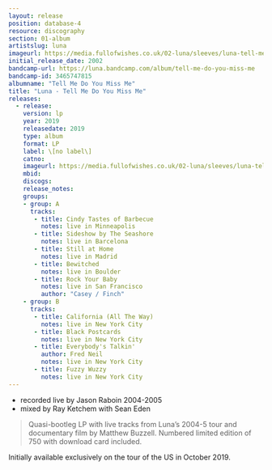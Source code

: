 ```yaml
---
layout: release
position: database-4
resource: discography
section: 01-album
artistslug: luna
imageurl: https://media.fullofwishes.co.uk/02-luna/sleeves/luna-tell-me-do-you-miss-me-live-lp.jpg
initial_release_date: 2002
bandcamp-url: https://luna.bandcamp.com/album/tell-me-do-you-miss-me
bandcamp-id: 3465747815
albumname: "Tell Me Do You Miss Me"
title: "Luna - Tell Me Do You Miss Me"
releases:
  - release:
    version: lp
    year: 2019
    releasedate: 2019
    type: album
    format: LP
    label: \[no label\]
    catno:
    imageurl: https://media.fullofwishes.co.uk/02-luna/sleeves/luna-tell-me-do-you-miss-me-live-lp.jpg
    mbid:
    discogs:
    release_notes:
    groups:
    - group: A
      tracks:
       - title: Cindy Tastes of Barbecue
         notes: live in Minneapolis
       - title: Sideshow by The Seashore
         notes: live in Barcelona
       - title: Still at Home
         notes: live in Madrid
       - title: Bewitched
         notes: live in Boulder
       - title: Rock Your Baby
         notes: live in San Francisco
         author: "Casey / Finch"
    - group: B
      tracks:
       - title: California (All The Way)
         notes: live in New York City
       - title: Black Postcards
         notes: live in New York City
       - title: Everybody's Talkin'
         author: Fred Neil
         notes: live in New York City
       - title: Fuzzy Wuzzy
         notes: live in New York City
---
```


- recorded live by Jason Raboin 2004-2005
- mixed by Ray Ketchem with Sean Eden

<blockquote>
  Quasi-bootleg LP with live tracks from Luna’s 2004-5 tour and documentary film by Matthew Buzzell. Numbered limited edition of 750 with download card included.
</blockquote>

Initially available exclusively on the tour of the US in October 2019.
